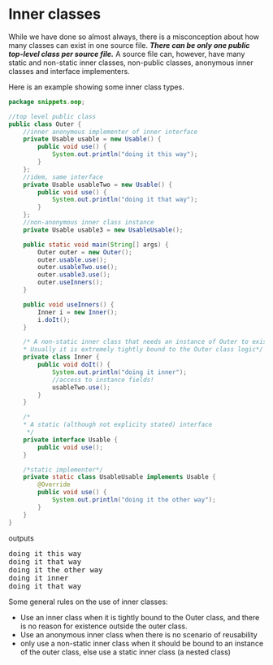 # Inner classes

While we have done so almost always, there is a  misconception about how many classes can exist in one source file.
**_There can be only one public top-level class per source file._**
A source file can, however, have many static and non-static inner classes, non-public classes, anonymous inner classes and interface implementers.

Here is an example showing some inner class types.

```java
package snippets.oop;

//top level public class
public class Outer {
    //inner anonymous implementer of inner interface
    private Usable usable = new Usable() {
        public void use() {
            System.out.println("doing it this way");
        }
    };
    //idem, same interface
    private Usable usableTwo = new Usable() {
        public void use() {
            System.out.println("doing it that way");
        }
    };
    //non-anonymous inner class instance
    private Usable usable3 = new UsableUsable();

    public static void main(String[] args) {
        Outer outer = new Outer();
        outer.usable.use();
        outer.usableTwo.use();
        outer.usable3.use();
        outer.useInners();
    }

    public void useInners() {
        Inner i = new Inner();
        i.doIt();
    }

    /* A non-static inner class that needs an instance of Outer to exist.
    * Usually it is extremely tightly bound to the Outer class logic*/
    private class Inner {
        public void doIt() {
            System.out.println("doing it inner");
            //access to instance fields!
            usableTwo.use();
        }
    }

    /*
    * A static (although not explicity stated) interface
     */
    private interface Usable {
        public void use();
    }

    /*static implementer*/
    private static class UsableUsable implements Usable {
        @Override
        public void use() {
            System.out.println("doing it the other way");
        }
    }
} 
```

outputs 

<pre class="console_out">
doing it this way
doing it that way
doing it the other way
doing it inner
doing it that way
</pre>

Some general rules on the use of inner classes:  
- Use an inner class when it is tightly bound to the Outer class, and there is no reason for existence outside the outer class. 
- Use an anonymous inner class when there is no scenario of reusability
- only use a non-static inner class when it should be bound to an instance of the outer class, else use a static inner class (a nested class)
